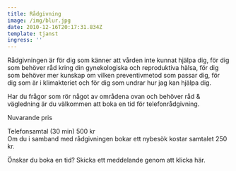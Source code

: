 ```yaml
---
title: Rådgivning
image: /img/blur.jpg
date: 2010-12-16T20:17:31.834Z
template: tjanst
ingress: ''
---
```

<!--StartFragment-->

Rådgivningen är för dig som känner att vården inte kunnat hjälpa dig, för dig som behöver råd kring din gynekologiska och reproduktiva hälsa, för dig som behöver mer kunskap om vilken preventivmetod som passar dig, för dig som är i klimakteriet och för dig som undrar hur jag kan hjälpa dig.

Har du frågor som rör något av områdena ovan och behöver råd & vägledning är du välkommen att boka en tid för telefonrådgivning.

Nuvarande pris

Telefonsamtal (30 min) 500 kr\
Om du i samband med rådgivningen bokar ett nybesök kostar samtalet 250 kr.

Önskar du boka en tid? Skicka ett meddelande genom att klicka här.



<!--EndFragment-->